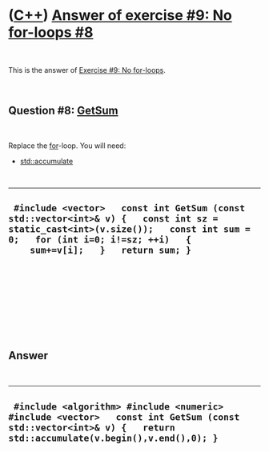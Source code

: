 
 

 

 

 

 

([C++](Cpp.md)) [Answer of exercise \#9: No for-loops \#8](CppExerciseNoForLoopsAnswer8.md)
=============================================================================================

 

This is the answer of [Exercise \#9: No
for-loops](CppExerciseNoForLoops.md).

 

Question \#8: [GetSum](CppGetSum.md)
-------------------------------------

 

Replace the [for](CppFor.md)-loop. You will need:

-   [std::accumulate](CppStdAccumulate.md)

 

  ------------------------------------------------------------------------------------------------------------------------------------------------------------------------------------------------------------
  ` #include <vector>   const int GetSum (const std::vector<int>& v) {   const int sz = static_cast<int>(v.size());   const int sum = 0;   for (int i=0; i!=sz; ++i)   {     sum+=v[i];   }   return sum; }`
  ------------------------------------------------------------------------------------------------------------------------------------------------------------------------------------------------------------

 

 

 

 

 

Answer
------

 

  ----------------------------------------------------------------------------------------------------------------------------------------------------------------
  ` #include <algorithm> #include <numeric> #include <vector>   const int GetSum (const std::vector<int>& v) {   return std::accumulate(v.begin(),v.end(),0); }`
  ----------------------------------------------------------------------------------------------------------------------------------------------------------------

 

 

 

 

 

 


